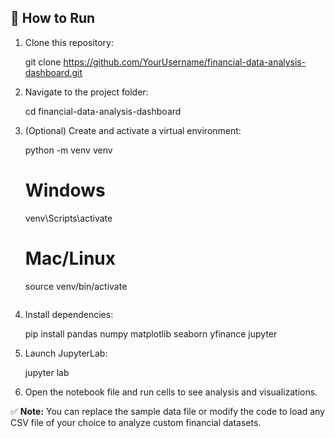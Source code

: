 ## 🚀 How to Run

1. Clone this repository:
   
   git clone https://github.com/YourUsername/financial-data-analysis-dashboard.git
   

2. Navigate to the project folder:
   
   cd financial-data-analysis-dashboard
   

3. (Optional) Create and activate a virtual environment:
   
   python -m venv venv
   # Windows
   venv\Scripts\activate
   # Mac/Linux
   source venv/bin/activate
   ```

4. Install dependencies:
   
   pip install pandas numpy matplotlib seaborn yfinance jupyter
   

5. Launch JupyterLab:
   
   jupyter lab
   

6. Open the notebook file and run cells to see analysis and visualizations.

✅ **Note:** You can replace the sample data file or modify the code to load any CSV file of your choice to analyze custom financial datasets.
